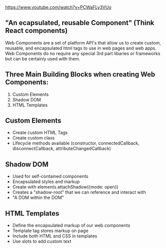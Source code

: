 https://www.youtube.com/watch?v=PCWaFLy3VUo

## "An ecapsulated, reusable Component" (Think React components)

Web Components are a set of platform API's that allow us to create custom, reusable, and encapsulated html tags to use in web pages and web apps.
Web Components do no require any special 3rd part libaries or frameworks but can be certainly used with them.

## Three Main Building Blocks when creating Web Components:

1. Custom Elements
2. Shadow DOM
3. HTML Templates

## Custom Elements

- Create custom HTML Tags
- Create custom class
- Lifecycle methods available (constructor, connectedCallback, disconnectCallback, attributeChangedCallback)

## Shadow DOM

- Used for self-contained components
- Encapsulated styles and markup
- Create with elements.attachShadow({mode: open})
- Creates a "shadow-root" that we can reference and interact with
- "A DOM within the DOM"

## HTML Templates

- Define the encapsulated markup of our web components
- Template tag stores markup on page
- Include both HTML and CSS in templates
- Use slots to add custom text
